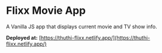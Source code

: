 # Flixx Movie App

A Vanilla JS app that displays current movie and TV show info.

**Deployed at:** [https://thuthi-flixx.netlify.app/](https://thuthi-flixx.netlify.app/)
